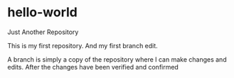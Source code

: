 # hello-world
Just Another Repository

This is my first repository. And my first branch edit. 

A branch is simply a copy of the repository where I can make changes and edits. After the changes have been verified and confirmed 

